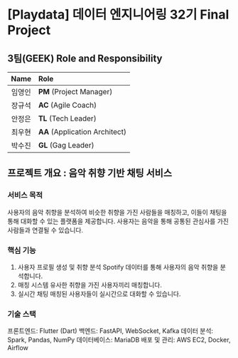 # [Playdata] 데이터 엔지니어링 32기 Final Project

## 3팀(GEEK) Role and Responsibility

| Name | Role |
|:------:|:--------|
| 임영인 | **PM** (Project Manager) |
| 장규석 | **AC** (Agile Coach) |
| 안정은 | **TL** (Tech Leader) |
| 최우현 | **AA** (Application Architect) |
| 박수진 | **GL** (Gag Leader)|


##  프로젝트 개요 : 음악 취향 기반 채팅 서비스
### 서비스 목적
사용자의 음악 취향을 분석하여 비슷한 취향을 가진 사람들을 매칭하고, 이들이 채팅을 통해 대화할 수 있는 플랫폼을 제공합니다. 사용자는 음악을 통해 공통된 관심사를 가진 사람들과 연결될 수 있습니다.

### 핵심 기능
1. 사용자 프로필 생성 및 취향 분석
  Spotify 데이터를 통해 사용자의 음악 취향을 분석합니다.
2. 매칭 시스템
  유사한 취향을 가진 사용자끼리 매칭합니다.
3. 실시간 채팅
  매칭된 사용자들이 실시간으로 대화할 수 있습니다.

### 기술 스택
프론트엔드: Flutter (Dart)
백엔드: FastAPI, WebSocket, Kafka
데이터 분석: Spark, Pandas, NumPy
데이터베이스: MariaDB
배포 및 관리: AWS EC2, Docker, Airflow

